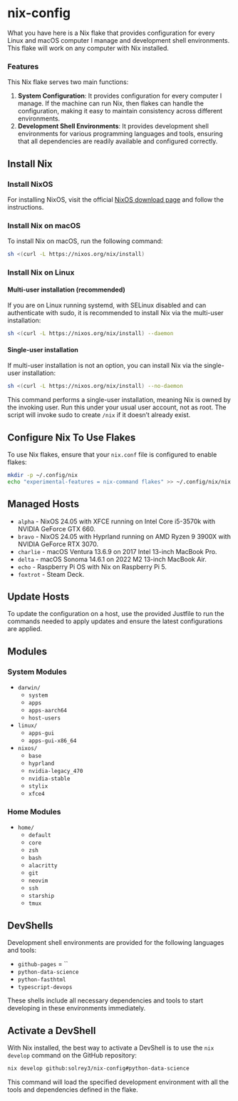 
# nix-config

What you have here is a Nix flake that provides configuration for every Linux and macOS computer I manage and development shell environments. This flake will work on any computer with Nix installed.

### Features

This Nix flake serves two main functions:

1. **System Configuration**: It provides configuration for every computer I manage. If the machine can run Nix, then flakes can handle the configuration, making it easy to maintain consistency across different environments.
2. **Development Shell Environments**: It provides development shell environments for various programming languages and tools, ensuring that all dependencies are readily available and configured correctly.

## Install Nix

### Install NixOS
For installing NixOS, visit the official [NixOS download page](https://nixos.org/download/#nix-more) and follow the instructions.

### Install Nix on macOS
To install Nix on macOS, run the following command:
```sh
sh <(curl -L https://nixos.org/nix/install)
```

### Install Nix on Linux

#### Multi-user installation (recommended)
If you are on Linux running systemd, with SELinux disabled and can authenticate with sudo, it is recommended to install Nix via the multi-user installation:
```sh 
sh <(curl -L https://nixos.org/nix/install) --daemon
```

#### Single-user installation
If multi-user installation is not an option, you can install Nix via the single-user installation:
```sh 
sh <(curl -L https://nixos.org/nix/install) --no-daemon
```
This command performs a single-user installation, meaning Nix is owned by the invoking user. Run this under your usual user account, not as root. The script will invoke sudo to create `/nix` if it doesn’t already exist.

## Configure Nix To Use Flakes

To use Nix flakes, ensure that your `nix.conf` file is configured to enable flakes:

```sh
mkdir -p ~/.config/nix
echo "experimental-features = nix-command flakes" >> ~/.config/nix/nix.conf
```

## Managed Hosts

- `alpha` - NixOS 24.05 with XFCE running on Intel Core i5-3570k with NVIDIA GeForce GTX 660.
- `bravo` - NixOS 24.05 with Hyprland running on AMD Ryzen 9 3900X with NVIDIA GeForce RTX 3070.
- `charlie` - macOS Ventura 13.6.9 on 2017 Intel 13-inch MacBook Pro.
- `delta` - macOS Sonoma 14.6.1 on 2022 M2 13-inch MacBook Air.
- `echo` - Raspberry Pi OS with Nix on Raspberry Pi 5.
- `foxtrot` - Steam Deck.

## Update Hosts

To update the configuration on a host, use the provided Justfile to run the commands needed to apply updates and ensure the latest configurations are applied.

## Modules

### System Modules
- `darwin/`
  - `system`
  - `apps`
  - `apps-aarch64`
  - `host-users`
- `linux/`
  - `apps-gui`
  - `apps-gui-x86_64`
- `nixos/`
  - `base`
  - `hyprland`
  - `nvidia-legacy_470`
  - `nvidia-stable`
  - `stylix`
  - `xfce4`

### Home Modules
- `home/`
  - `default`
  - `core`
  - `zsh`
  - `bash`
  - `alacritty`
  - `git`
  - `neovim`
  - `ssh`
  - `starship`
  - `tmux`

## DevShells

Development shell environments are provided for the following languages and tools:

- `github-pages` 
= ``
- `python-data-science`
- `python-fasthtml`
- `typescript-devops`

These shells include all necessary dependencies and tools to start developing in these environments immediately.

## Activate a DevShell

With Nix installed, the best way to activate a DevShell is to use the `nix develop` command on the GitHub repository:

```sh
nix develop github:solrey3/nix-config#python-data-science
```

This command will load the specified development environment with all the tools and dependencies defined in the flake.

